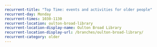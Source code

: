 ```yaml
---
recurrent-title: "Top Time: events and activities for older people"
recurrent-day: Monday
recurrent-times: 1030-1130
recurrent-location: oulton-broad-library
recurrent-location-display-name: Oulton Broad Library
recurrent-location-display-url: /branches/oulton-broad-library/
recurrent-category: older
---
```

